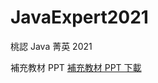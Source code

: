# JavaExpert2021
桃認 Java 菁英 2021
<p />
補充教材 PPT
<a href="https://drive.google.com/drive/folders/1IQk8DZYwxbliG2o93TCuOxqRIUPvo26e">
  補充教材 PPT 下載
</a>
